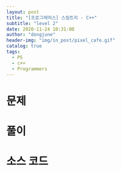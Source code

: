 ```yaml
---
layout: post
title: "[프로그래머스] 스킬트리 - C++"
subtitle: "level 2"
date: 2020-11-24 10:31:00
author: "dongjune"
header-img: "img/in_post/pixel_cafe.gif"
catalog: true
tags:
  - PS
  - c++
  - Programmers
---
```

# 문제
[]()
# 풀이
# 소스 코드
```c++

```